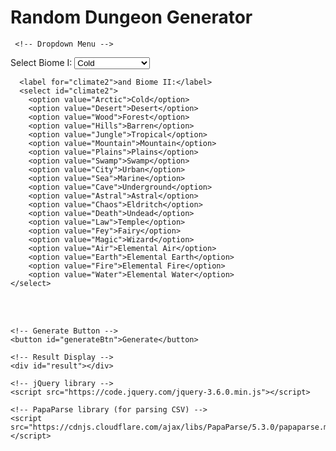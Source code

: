 <html>
  <head>
    <meta charset="UTF-8">
    <title>Random Dungeon Generator</title>
    <script src="/scripts/randomwords.js"></script> 

  </head>
  <body>
    <h1>Random Dungeon Generator</h1>
 
     <!-- Dropdown Menu -->
<label for="climate1">Select Biome I:</label>
<select id="climate1">
        <option value="Arctic">Cold</option>
        <option value="Desert">Desert</option>
        <option value="Wood">Forest</option>
        <option value="Hills">Barren</option>
        <option value="Jungle">Tropical</option>
        <option value="Mountain">Mountain</option>
        <option value="Plains">Plains</option>
        <option value="Swamp">Swamp</option>
        <option value="City">Urban</option>
        <option value="Sea">Marine</option>
        <option value="Cave">Underground</option>
        <option value="Astral">Astral</option>
        <option value="Chaos">Eldritch</option>
        <option value="Death">Undead</option>
        <option value="Law">Temple</option>
        <option value="Fey">Fairy</option>
        <option value="Magic">Wizard</option>
        <option value="Air">Elemental Air</option>
        <option value="Earth">Elemental Earth</option>
        <option value="Fire">Elemental Fire</option>
        <option value="Water">Elemental Water</option>																	
    </select>
    
      <label for="climate2">and Biome II:</label>
      <select id="climate2">
        <option value="Arctic">Cold</option>
        <option value="Desert">Desert</option>
        <option value="Wood">Forest</option>
        <option value="Hills">Barren</option>
        <option value="Jungle">Tropical</option>
        <option value="Mountain">Mountain</option>
        <option value="Plains">Plains</option>
        <option value="Swamp">Swamp</option>
        <option value="City">Urban</option>
        <option value="Sea">Marine</option>
        <option value="Cave">Underground</option>
        <option value="Astral">Astral</option>
        <option value="Chaos">Eldritch</option>
        <option value="Death">Undead</option>
        <option value="Law">Temple</option>
        <option value="Fey">Fairy</option>
        <option value="Magic">Wizard</option>
        <option value="Air">Elemental Air</option>
        <option value="Earth">Elemental Earth</option>
        <option value="Fire">Elemental Fire</option>
        <option value="Water">Elemental Water</option>																	
    </select>

<br><br>

    <!-- Generate Button -->
    <button id="generateBtn">Generate</button>

    <!-- Result Display -->
    <div id="result"></div>

    <!-- jQuery library -->
    <script src="https://code.jquery.com/jquery-3.6.0.min.js"></script>

    <!-- PapaParse library (for parsing CSV) -->
    <script src="https://cdnjs.cloudflare.com/ajax/libs/PapaParse/5.3.0/papaparse.min.js"></script>

<script>
    $(document).ready(function() {
        $("#generateBtn").click(function() {
            var selectedValue1 = $("#climate1").val(); // Get the selected value from climate1
            var selectedValue2 = $("#climate2").val(); // Get the selected value from climate2

            if (selectedValue1 || selectedValue2) {
                // Load the CSV file
                $.get("/CSV/Monster - Index.csv", function(data) {
                    // Parse the CSV data
                    Papa.parse(data, {
                        header: true,
                        complete: function(results) {
                            var uniqueRandomValues1 = [];
                            var uniqueRandomValues2 = [];
                            var encounterTable = [];
                            var dungeonRoomsContent = "";

                            function getRandomValues(selectedValue) {
                                var filteredValues = [];
                                var columnIndex = results.meta.fields.indexOf(selectedValue);

                                if (columnIndex !== -1) { // Ensure the column exists
                                    // Filter the rows
                                    results.data.forEach(function(row) {
                                        if (row[selectedValue] === "TRUE") { // Check if the cell in the selected column has "TRUE"
                                            filteredValues.push(row[Object.keys(row)[0]]); // Add the value from the first column
                                        }
                                    });

                                    // Randomly select 3 unique values
                                    var selectedValues = [];
                                    while (selectedValues.length < 3 && filteredValues.length > 0) {
                                        var randomIndex = Math.floor(Math.random() * filteredValues.length);
                                        selectedValues.push(filteredValues.splice(randomIndex, 1)[0]);
                                    }

                                    return selectedValues;
                                } else {
                                    return ["No matching column found for the selected climate."];
                                }
                            }

                            if (selectedValue1) {
                                uniqueRandomValues1 = getRandomValues(selectedValue1);
                            }
                            if (selectedValue2) {
                                uniqueRandomValues2 = getRandomValues(selectedValue2);
                            }

                            // Combine the values from both climates
                            var allGeneratedValues = uniqueRandomValues1.concat(uniqueRandomValues2);

                            // Generate Dungeon Features (each from a different random monster)
                            var dungeonFeatures = "<br><strong>Dungeon Features</strong><br>";
                            var featureIndices = [32, 33, 34, 35]; // AG to AJ

                            featureIndices.forEach(function(index) {
                                var randomMonster = allGeneratedValues[Math.floor(Math.random() * allGeneratedValues.length)];
    
                                results.data.forEach(function(row) {
                                    if (row[Object.keys(row)[0]] === randomMonster) {
                                        var featureLabel = results.meta.fields[index];
                                        var featureContent = row[featureLabel] || "Unknown";
                                        dungeonFeatures += featureContent + " ";
                                    }
                                });
                            });
                          
                            // Generate the encounter table
                            allGeneratedValues.forEach(function(value) {
                                results.data.forEach(function(row) {
                                    if (row[Object.keys(row)[0]] === value) { // Check if the first column matches the generated value
                                        var randomIndex = Math.floor(Math.random() * (31 - 26 + 1)) + 26; // columns Z (26) to AE (31)
                                        var randomField = results.meta.fields[randomIndex]; // get field name
                                        var randomText = row[randomField] || "Unknown";
                                        var omen = row["OMEN"] || "No omen";
                                        encounterTable.push(randomText + " <br> OMEN: " + omen);                 
                                                                    }
                                });
                            });

                            // Generate Dungeon Rooms content
                    function generateDungeonRoom() {
    let roomContent = "";

    // Step 1: Main Room Feature
    const primaryRow = getRandomRowFromPool(allGeneratedValues, results.data);
    if (!primaryRow) return "<i>[Room generation failed]</i><br><br>";

    const featureCols = [36, 39, 42, 45, 48, 51]; // AK, AN, AQ, AT, AW, AZ
    const featureColIndex = featureCols[Math.floor(Math.random() * featureCols.length)];
    const featureLabel = results.meta.fields[featureColIndex];
    const featureContent = primaryRow[featureLabel] || "Unknown";

    roomContent += "<b><u>" + featureContent + "</u></b><br>";

    // Step 2: Size and two adjacent columns
    const sizeOptions = ["Small", "Medium", "Large"];
    const size = sizeOptions[Math.floor(Math.random() * sizeOptions.length)];
    const nextCol1 = results.meta.fields[featureColIndex + 1] || "";
    const nextCol2 = results.meta.fields[featureColIndex + 2] || "";
    roomContent += size + " " + (primaryRow[nextCol1] || "") + " - " + (primaryRow[nextCol2] || "") + "<br><br>";

    // Step 3: Two from BC–BF (same row), then 2 from BC–BF and 1 from BG–BI (other rows)
    const minorCols1 = [53, 54, 55, 56]; // BC to BF
    const minorCols2 = [53, 54, 55, 56]; // again BC to BF
    const minorCols3 = [57, 58, 59];     // BG to BI

    for (let i = 0; i < 2; i++) {
        const col = results.meta.fields[minorCols1[Math.floor(Math.random() * minorCols1.length)]];
        roomContent += (primaryRow[col] || "") + " ";
    }

    for (let i = 0; i < 2; i++) {
        const otherRow = getRandomRowFromPool(allGeneratedValues, results.data);
        if (otherRow) {
            const col = results.meta.fields[minorCols2[Math.floor(Math.random() * minorCols2.length)]];
            roomContent += (otherRow[col] || "") + " ";
        }
    }

    const finalRow = getRandomRowFromPool(allGeneratedValues, results.data);
    if (finalRow) {
        const col3 = results.meta.fields[minorCols3[Math.floor(Math.random() * minorCols3.length)]];
        roomContent += (finalRow[col3] || "");
    }

    roomContent += "<br><br>";

    // Step 4: 50% chance Denizens
    if (Math.random() < 0.5) {
        const denizenRow = getRandomRowFromPool(allGeneratedValues, results.data);
        if (denizenRow) {
            const denizenCol = results.meta.fields[60 + Math.floor(Math.random() * 2)]; // BM, BN
            roomContent += "<u>Denizens:</u> " + (denizenRow[denizenCol] || "");

            if (Math.random() < 0.1) {
                const boRow = getRandomRowFromPool(allGeneratedValues, results.data);
                if (boRow) {
                    roomContent += " " + (boRow["BO"] || "");
                }
            }

            roomContent += "<br><br>";
        }
    }

    // Step 5: 67% chance Loot
    if (Math.random() < 0.67) {
        roomContent += "<u>Loot:</u> ";

        const lootIndices = [63, 64, 65]; // BJ, BK, BL
        const loot1Row = getRandomRowFromPool(allGeneratedValues, results.data);
        if (loot1Row) {
            roomContent += (loot1Row[results.meta.fields[lootIndices[Math.floor(Math.random() * lootIndices.length)]]] || "");
        }

        // 15% chance for 2nd and 3rd loot items
        for (let i = 0; i < 2; i++) {
            if (Math.random() < 0.15) {
                const extraLootRow = getRandomRowFromPool(allGeneratedValues, results.data);
                if (extraLootRow) {
                    const lootCol = results.meta.fields[lootIndices[Math.floor(Math.random() * lootIndices.length)]];
                    roomContent += ", " + (extraLootRow[lootCol] || "");
                }
            }
        }

        roomContent += "<br><br>";
    }

    return roomContent;
}


                            // Repeat Dungeon Room generation 6 times
                            for (var i = 0; i < 6; i++) {
                                dungeonRoomsContent += generateDungeonRoom();
                            }

                            // Display the encounter table and dungeon rooms content
                            var encounterContent = dungeonFeatures 
                             + "<br><strong>Monster Encounter Table</strong><br><ol><li>" 
                             + encounterTable.join("</li><li>") 
                             + "</li></ol><br><br><strong>Dungeon Rooms</strong><br><br>" 
                             + dungeonRoomsContent;
                            $("#result").html(encounterContent);
                        }
                    });
                });
            } else {
                $("#result").html("Please select options for both climates.");
            }
        });
    });
</script>
   
  </body>
</html>
